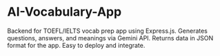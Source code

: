# AI-Vocabulary-App
Backend for TOEFL/IELTS vocab prep app using Express.js. Generates questions, answers, and meanings via Gemini API. Returns data in JSON format for the app. Easy to deploy and integrate.
